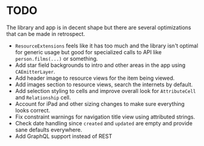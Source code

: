 # TODO

The library and app is in decent shape but there are several optimizations that can be made in retrospect.

- `ResourceExtensions` feels like it has too much and the library isn't optimal for generic usage but good for specialized calls to API like `person.films(...)` or something.
- Add star field backgrounds to intro and other areas in the app using `CAEmitterLayer`.
- Add header image to resource views for the item being viewed.
- Add images section to resource views, search the internets by default.
- Add selection styling to cells and improve overall look for `AttributeCell` and `Relationship` cell.
- Account for iPad and other sizing changes to make sure everything looks correct.
- Fix constraint warnings for navigation title view using attributed strings.
- Check date handling since `created` and `updated` are empty and provide sane defaults everywhere.
- Add GraphQL support instead of REST
